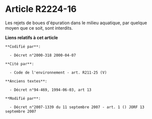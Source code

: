 # Article R2224-16

Les rejets de boues d'épuration dans le milieu aquatique, par quelque moyen que ce soit, sont interdits.

**Liens relatifs à cet article**

	**Codifié par**:

	  - Décret n°2000-318 2000-04-07

	**Cité par**:

	  - Code de l'environnement - art. R211-25 (V)

	**Anciens textes**:

	  - Décret n°94-469, 1994-06-03, art 13

	**Modifié par**:

	  - Décret n°2007-1339 du 11 septembre 2007 - art. 1 () JORF 13 septembre 2007

